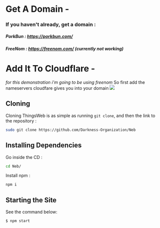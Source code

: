 # Get A Domain -
### If you haven't already, get a domain :
##### PorkBun : https://porkbun.com/
##### FreeNom : https://freenom.com/ (currently not working)

# Add It To Cloudflare -
*for this demonstration i'm going to be using freenom*
So first add the nameservers cloudfare gives you into your domain
![](https://pandao.github.io/editor.md/examples/images/4.jpg)



## Cloning
Cloning ThingsWeb is as simple as running `git clone`, and then the link to the repository :
```sh
sudo git clone https://github.com/Darkness-Organization/Neb
```
## Installing Dependencies
Go inside the CD :
```sh
cd Neb/
```
Install npm :
```sh
npm i
```
## Starting the Site
See the command below:
```sh
$ npm start
```
